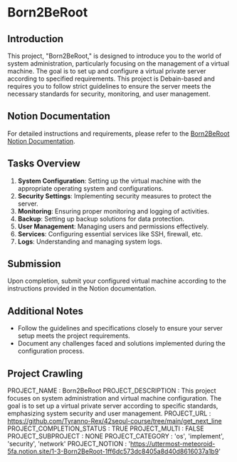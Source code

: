 # Born2BeRoot

## Introduction

This project, "Born2BeRoot," is designed to introduce you to the world of system administration, particularly focusing on the management of a virtual machine. The goal is to set up and configure a virtual private server according to specified requirements. This project is Debain-based and requires you to follow strict guidelines to ensure the server meets the necessary standards for security, monitoring, and user management.

## Notion Documentation

For detailed instructions and requirements, please refer to the [Born2BeRoot Notion Documentation](https://uttermost-meteoroid-5fa.notion.site/1-3-Born2BeRoot-1ff6dc573dc8405a8d40d8616037a1b9).

## Tasks Overview

1. **System Configuration**: Setting up the virtual machine with the appropriate operating system and configurations.
2. **Security Settings**: Implementing security measures to protect the server.
3. **Monitoring**: Ensuring proper monitoring and logging of activities.
4. **Backup**: Setting up backup solutions for data protection.
5. **User Management**: Managing users and permissions effectively.
6. **Services**: Configuring essential services like SSH, firewall, etc.
7. **Logs**: Understanding and managing system logs.

## Submission

Upon completion, submit your configured virtual machine according to the instructions provided in the Notion documentation.

## Additional Notes

- Follow the guidelines and specifications closely to ensure your server setup meets the project requirements.
- Document any challenges faced and solutions implemented during the configuration process.

## Project Crawling
PROJECT_NAME : Born2BeRoot
PROJECT_DESCRIPTION : This project focuses on system administration and virtual machine configuration. The goal is to set up a virtual private server according to specific standards, emphasizing system security and user management.
PROJECT_URL : https://github.com/Tyranno-Rex/42seoul-course/tree/main/get_next_line
PROJECT_COMPLETION_STATUS : TRUE
PROJECT_MULTI : FALSE
PROJECT_SUBPROJECT : NONE
PROJECT_CATEGORY : 'os', 'implement', 'security', 'network'
PROJECT_NOTION : 'https://uttermost-meteoroid-5fa.notion.site/1-3-Born2BeRoot-1ff6dc573dc8405a8d40d8616037a1b9'